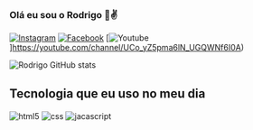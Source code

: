 ### Olá eu sou o Rodrigo 👋✌️


[![Instagram](https://img.shields.io/badge/Instagram-E4405F?style=for-the-badge&logo=instagram&logoColor=white)](https://instagram.com/rodrigooguapi)
[![Facebook](https://img.shields.io/badge/Facebook-1877F2?style=for-the-badge&logo=facebook&logoColor=white)](https://facebook.com/rodrigooguapi)
[![Youtube](https://img.shields.io/badge/YouTube-FF0000?style=for-the-badge&logo=youtube&logoColor=white)]https://youtube.com/channel/UCo_yZ5pma6lN_UGQWNf6I0A)


![Rodrigo GitHub stats](https://github-readme-stats.vercel.app/api?username=rodrigooguapi&show_icons=true&theme=dracula)

## Tecnologia que eu uso no meu dia

<div style="display: inline_block">
 <img align="center" alt="html5" src="https://img.shields.io/badge/HTML5-E34F26?style=for-the-badge&logo=html5&logoColor=white" /> <style="display: inline_block"><img align="center" alt="css" src="https://img.shields.io/badge/CSS-239120?&style=for-the-badge&logo=css3&logoColor=white" /> <style="display: inline_block"><img align="center" alt="jacascript" src="https://img.shields.io/badge/JavaScript-323330?style=for-the-badge&logo=javascript&logoColor=F7DF1E" /> </div>
